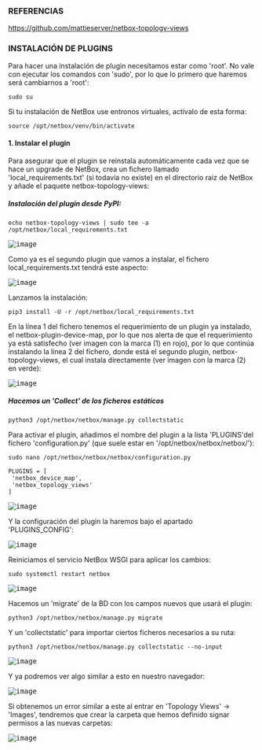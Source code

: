 ### REFERENCIAS

https://github.com/mattieserver/netbox-topology-views

### INSTALACIÓN DE PLUGINS

Para hacer una instalación de plugin necesitamos estar como 'root'. No vale con ejecutar los comandos con 'sudo', por lo que lo primero que haremos será cambiarnos a 'root':

```shell
sudo su
```

Si tu instalación de NetBox use entronos virtuales, actívalo de esta forma:

```shell
source /opt/netbox/venv/bin/activate
```

#### 1. Instalar el plugin

Para asegurar que el plugin se reinstala automáticamente cada vez que se hace un upgrade de NetBox, crea un fichero llamado 'local_requirements.txt' (si todavía no existe) en el directorio raiz de NetBox y añade el paquete netbox-topology-views:

##### Instalación del plugin desde PyPI:

```shell
echo netbox-topology-views | sudo tee -a /opt/netbox/local_requirements.txt
```

<kbd>![image](https://github.com/informaticaeloy/Manuales-And-HowTo/assets/20743678/e3a7819c-1b6f-4594-ab8d-3ebb1609b98c)</kbd>

Como ya es el segundo plugin que vamos a instalar, el fichero local_requirements.txt tendrá este aspecto:

<kbd>![image](https://github.com/informaticaeloy/Manuales-And-HowTo/assets/20743678/fbf7622a-a292-4008-8350-1ce04a82adfb)</kbd>

Lanzamos la instalación:

```shell
pip3 install -U -r /opt/netbox/local_requirements.txt
```

En la línea 1 del fichero tenemos el requerimiento de un plugin ya instalado, el netbox-plugin-device-map, por lo que nos alerta de que el requerimiento ya está satisfecho (ver imagen con la marca (1) en rojo), por lo que continúa instalando la línea 2 del fichero, donde está el segundo plugin, netbox-topology-views, el cual instala directamente (ver imagen con la marca (2) en verde):

<kbd>![image](https://github.com/informaticaeloy/Manuales-And-HowTo/assets/20743678/170d09eb-d3f9-4064-b57f-e495caa7ed4b)</kbd>

##### Hacemos un 'Collect' de los ficheros estáticos

```shell
python3 /opt/netbox/netbox/manage.py collectstatic
```

Para activar el plugin, añadimos el nombre del plugin a la lista 'PLUGINS'del fichero 'configuration.py' (que suele estar en '/opt/netbox/netbox/netbox/'):

```shell
sudo nano /opt/netbox/netbox/netbox/configuration.py
```

```shell
PLUGINS = [
 'netbox_device_map',
 'netbox_topology_views'
]
```

<kbd>![image](https://github.com/informaticaeloy/Manuales-And-HowTo/assets/20743678/8c75dc7e-f625-4b27-b7cd-a6f35583875c)</kbd>

Y la configuración del plugin la haremos bajo el apartado 'PLUGINS_CONFIG':

<kbd>![image](https://github.com/informaticaeloy/Manuales-And-HowTo/assets/20743678/cbee0d71-b546-42af-9aaa-f83df7f274b6)</kbd>

Reiniciamos el servicio NetBox WSGI para aplicar los cambios:

```shell
sudo systemctl restart netbox
```

<kbd>![image](https://github.com/informaticaeloy/Manuales-And-HowTo/assets/20743678/b17c860e-edee-47af-82e0-09513aa74d47)</kbd>

Hacemos un 'migrate' de la BD con los campos nuevos que usará el plugin:

```shell
python3 /opt/netbox/netbox/manage.py migrate
```

Y un 'collectstatic' para importar ciertos ficheros necesarios a su ruta:

```shell
python3 /opt/netbox/netbox/manage.py collectstatic --no-input
```


<kbd>![image](https://github.com/informaticaeloy/Manuales-And-HowTo/assets/20743678/0fa591a9-410b-44d9-9c2e-a8730d8bf97e)</kbd>

Y ya podremos ver algo similar a esto en nuestro navegador:

<kbd>![image](https://github.com/informaticaeloy/Manuales-And-HowTo/assets/20743678/d65cbdfa-1cfd-443f-b37f-09d28aabcaf9)</kbd>

Si obtenemos un error similar a este al entrar en 'Topology Views' -> 'Images', tendremos que crear la carpeta que hemos definido signar permisos a las nuevas carpetas:

<kbd>![image](https://github.com/informaticaeloy/Manuales-And-HowTo/assets/20743678/49e7e532-1f4e-4af0-83f9-fe227b3ec860)</kbd>


